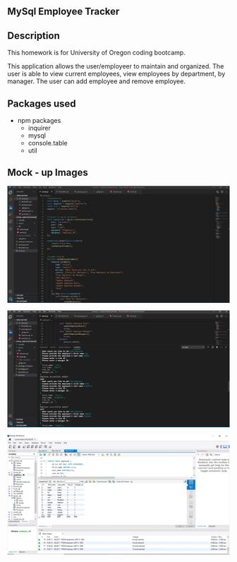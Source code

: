 ## MySql Employee Tracker

## Description
This homework is for University of Oregon coding bootcamp. 

This application allows the user/employeer to maintain and organized. The user is able to view current employees, view employees by department, by manager. The user can add employee and remove employee.

## Packages used
* npm packages
    * inquirer
    * mysql
    * console.table
    * util

## Mock - up Images
![Application Start](assets/start.JPG)


![Add Employee in Terminal](assets/addEmployee.JPG)

![Workbench](assets/workbench.JPG)




